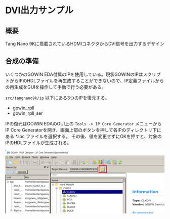 # DVI出力サンプル

## 概要

Tang Nano 9Kに搭載されているHDMIコネクタからDVI信号を出力するデザイン

## 合成の準備

いくつかのGOWIN EDA付属のIPを使用している。現状GOWINのIPはスクリプトからIPのHDLファイルを再生成することができないので、IP定義ファイルからの再生成をGUIを操作して手動で行う必要がある。

`src/tangnano9k/ip` 以下にある3つのIPを復元する。

* gowin_rpll
* gowin_rpll_ser

IPの復元はGOWIN EDAのGUI上の `Tools -> IP Core Generator` メニューから IP Core Generatorを開き、画面上部のボタンを押して各IPのディレクトリ下にある *.ipc ファイルを選択する。
その後、値を変更せずにOKを押すと、対象のIPのHDLファイルが生成される。

![IPCファイルの読み込み](./regenerate_ip.drawio.svg)

